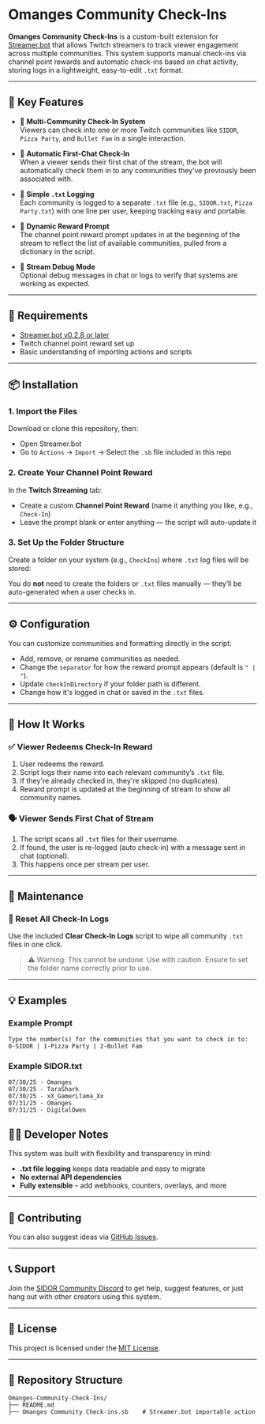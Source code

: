 # Omanges Community Check-Ins

**Omanges Community Check-Ins** is a custom-built extension for [Streamer.bot](https://streamer.bot) that allows Twitch streamers to track viewer engagement across multiple communities. This system supports manual check-ins via channel point rewards and automatic check-ins based on chat activity, storing logs in a lightweight, easy-to-edit `.txt` format.

---

## 🎯 Key Features

- 🔘 **Multi-Community Check-In System**  
  Viewers can check into one or more Twitch communities like `SIDOR`, `Pizza Party`, and `Bullet Fam` in a single interaction.

- 🤖 **Automatic First-Chat Check-In**  
  When a viewer sends their first chat of the stream, the bot will automatically check them in to any communities they’ve previously been associated with.

- 📝 **Simple `.txt` Logging**  
  Each community is logged to a separate `.txt` file (e.g., `SIDOR.txt`, `Pizza Party.txt`) with one line per user, keeping tracking easy and portable.

- 💬 **Dynamic Reward Prompt**  
  The channel point reward prompt updates in at the beginning of the stream to reflect the list of available communities, pulled from a dictionary in the script.

- 🧪 **Stream Debug Mode**  
  Optional debug messages in chat or logs to verify that systems are working as expected.

---

## 🧰 Requirements

- [Streamer.bot v0.2.8 or later](https://streamer.bot)
- Twitch channel point reward set up
- Basic understanding of importing actions and scripts

---

## 📦 Installation

### 1. Import the Files
Download or clone this repository, then:

- Open Streamer.bot
- Go to `Actions` → `Import` → Select the `.sb` file included in this repo

### 2. Create Your Channel Point Reward
In the **Twitch Streaming** tab:

- Create a custom **Channel Point Reward** (name it anything you like, e.g., `Check-In`)
- Leave the prompt blank or enter anything — the script will auto-update it

### 3. Set Up the Folder Structure
Create a folder on your system (e.g., `CheckIns`) where `.txt` log files will be stored:

You do **not** need to create the folders or `.txt` files manually — they’ll be auto-generated when a user checks in.

---

## ⚙️ Configuration

You can customize communities and formatting directly in the script:

* Add, remove, or rename communities as needed.
* Change the `separator` for how the reward prompt appears (default is `" | "`).
* Update `checkInDirectory` if your folder path is different.
* Change how it's logged in chat or saved in the `.txt` files.

---

## 🔄 How It Works

### ✅ Viewer Redeems Check-In Reward

1. User redeems the reward.
2. Script logs their name into each relevant community’s `.txt` file.
3. If they're already checked in, they're skipped (no duplicates).
4. Reward prompt is updated at the beginning of stream to show all community names.

### 🗣️ Viewer Sends First Chat of Stream

1. The script scans all `.txt` files for their username.
2. If found, the user is re-logged (auto check-in) with a message sent in chat (optional).
3. This happens once per stream per user.

---

## 🧹 Maintenance

### 🔁 Reset All Check-In Logs

Use the included **Clear Check-In Logs** script to wipe all community `.txt` files in one click.

> ⚠️ Warning: This cannot be undone. Use with caution. Ensure to set the folder name correctly prior to use.

---

## 💡 Examples

### Example Prompt

```
Type the number(s) for the communities that you want to check in to: 0-SIDOR | 1-Pizza Party | 2-Bullet Fam
```

### Example SIDOR.txt

```
07/30/25 - Omanges
07/30/25 - TaraShark
07/30/25 - xX_GamerLlama_Xx
07/31/25 - Omanges
07/31/25 - DigitalOwen
```



## 🧑‍💻 Developer Notes

This system was built with flexibility and transparency in mind:

* **.txt file logging** keeps data readable and easy to migrate
* **No external API dependencies**
* **Fully extensible** – add webhooks, counters, overlays, and more

---

## 🤝 Contributing

You can also suggest ideas via [GitHub Issues](https://github.com/realOmanges/CommunityCheck-ins/issues).

---

## 📞 Support

Join the [SIDOR Community Discord](https://discord.gg/2pcKpMrxdD) to get help, suggest features, or just hang out with other creators using this system.

---

## 📜 License

This project is licensed under the [MIT License](LICENSE).

---

## 📂 Repository Structure

```plaintext
Omanges-Community-Check-Ins/
├── README.md
├── Omanges Community Check-ins.sb    # Streamer.bot importable action
```

```
